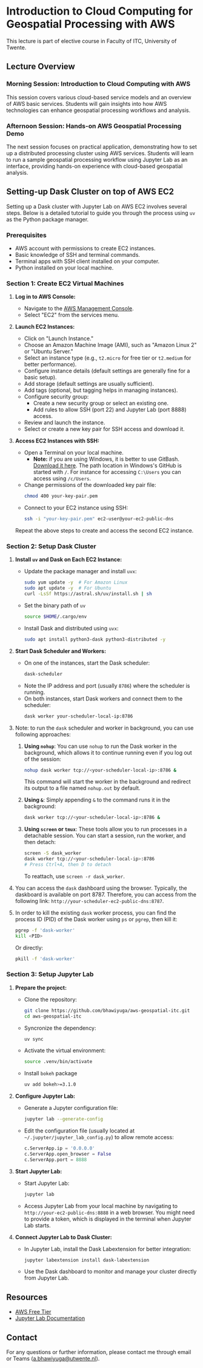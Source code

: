 # Introduction to Cloud Computing for Geospatial Processing with AWS
This lecture is part of elective course in Faculty of ITC, University of Twente.
## Lecture Overview
### Morning Session: Introduction to Cloud Computing with AWS
This session covers various cloud-based service models and an overview of AWS basic services. Students will gain insights into how AWS technologies can enhance geospatial processing workflows and analysis.

### Afternoon Session: Hands-on AWS Geospatial Processing Demo
The next session focuses on practical application, demonstrating how to set up a distributed processing cluster using AWS services. Students will learn to run a sample geospatial processing workflow using Jupyter Lab as an interface, providing hands-on experience with cloud-based geospatial analysis.

## Setting-up Dask Cluster on top of AWS EC2
Setting up a Dask cluster with Jupyter Lab on AWS EC2 involves several steps. Below is a detailed tutorial to guide you through the process using `uv` as the Python package manager.

### Prerequisites

- AWS account with permissions to create EC2 instances.
- Basic knowledge of SSH and terminal commands.
- Terminal apps with SSH client installed on your computer.
- Python installed on your local machine.

### Section 1: Create EC2 Virtual Machines

1. **Log in to AWS Console:**
   - Navigate to the [AWS Management Console](https://aws.amazon.com/console/).
   - Select "EC2" from the services menu.

2. **Launch EC2 Instances:**
   - Click on "Launch Instance."
   - Choose an Amazon Machine Image (AMI), such as "Amazon Linux 2" or "Ubuntu Server."
   - Select an instance type (e.g., `t2.micro` for free tier or `t2.medium` for better performance).
   - Configure instance details (default settings are generally fine for a basic setup).
   - Add storage (default settings are usually sufficient).
   - Add tags (optional, but tagging helps in managing instances).
   - Configure security group:
     - Create a new security group or select an existing one.
     - Add rules to allow SSH (port 22) and Jupyter Lab (port 8888) access.
   - Review and launch the instance.
   - Select or create a new key pair for SSH access and download it.

3. **Access EC2 Instances with SSH:**
   - Open a Terminal on your local machine.
     - **Note:** if you are using Windows, it is better to use GitBash. [Download it here](https://git-scm.com/downloads/win). The path location in Windows's GitHub is started with `/`. For instance for accessing `C:\Users` you can access using `/c/Users`.
   - Change permissions of the downloaded key pair file:
     ```bash
     chmod 400 your-key-pair.pem
     ```
   - Connect to your EC2 instance using SSH:
     ```bash
     ssh -i "your-key-pair.pem" ec2-user@your-ec2-public-dns
     ```

   Repeat the above steps to create and access the second EC2 instance.

### Section 2: Setup Dask Cluster

1. **Install `uv` and Dask on Each EC2 Instance:**
   - Update the package manager and install `uvx`:
     ```bash
     sudo yum update -y  # For Amazon Linux
     sudo apt update -y  # For Ubuntu
     curl -LsSf https://astral.sh/uv/install.sh | sh
     ```
   - Set the binary path of `uv`
     ```bash
     source $HOME/.cargo/env
     ```
   - Install Dask and distributed using `uvx`:
     ```bash
     sudo apt install python3-dask python3-distributed -y
     ```

2. **Start Dask Scheduler and Workers:**
   - On one of the instances, start the Dask scheduler:
     ```bash
     dask-scheduler
     ```
   - Note the IP address and port (usually `8786`) where the scheduler is running.
   - On both instances, start Dask workers and connect them to the scheduler:
     ```bash
     dask worker your-scheduler-local-ip:8786
     ```

3. Note: to run the `dask` scheduler and worker in background, you can use following approaches:
   1. **Using `nohup`**: You can use `nohup` to run the Dask worker in the background, which allows it to continue running even if you log out of the session:

      ```bash
      nohup dask worker tcp://<your-scheduler-local-ip>:8786 &
      ```

      This command will start the worker in the background and redirect its output to a file named `nohup.out` by default.

   2. **Using `&`**: Simply appending `&` to the command runs it in the background:

      ```bash
      dask worker tcp://<your-scheduler-local-ip>:8786 &
      ```

   3. **Using `screen` or `tmux`**: These tools allow you to run processes in a detachable session. You can start a session, run the worker, and then detach:

      ```bash
      screen -S dask_worker
      dask worker tcp://<your-scheduler-local-ip>:8786
      # Press Ctrl+A, then D to detach
      ```

      To reattach, use `screen -r dask_worker`.

4. You can access the `dask` dashboard using the browser. Typically, the daskboard is available on port 8787. Therefore, you can access from the following link: `http://your-scheduler-ec2-public-dns:8787`.

5. In order to kill the existing `dask` worker process, you can find the process ID (PID) of the Dask worker using `ps` or `pgrep`, then kill it:

   ```bash
   pgrep -f 'dask-worker'
   kill <PID>
   ```

   Or directly:

   ```bash
   pkill -f 'dask-worker'

### Section 3: Setup Jupyter Lab

1. **Prepare the project:**
   - Clone the repository:
     ```bash
     git clone https://github.com/bhawiyuga/aws-geospatial-itc.git
     cd aws-geospatial-itc 
     ```
   - Syncronize the dependency:
     ```bash
     uv sync 
     ```
   - Activate the virtual environment:
     ```bash
     source .venv/bin/activate
   - Install `bokeh` package
     ```bash
     uv add bokeh>=3.1.0
     ```

2. **Configure Jupyter Lab:**
   - Generate a Jupyter configuration file:
     ```bash
     jupyter lab --generate-config
     ```
   - Edit the configuration file (usually located at `~/.jupyter/jupyter_lab_config.py`) to allow remote access:
     ```python
     c.ServerApp.ip = '0.0.0.0'
     c.ServerApp.open_browser = False
     c.ServerApp.port = 8888
     ```

3. **Start Jupyter Lab:**
   - Start Jupyter Lab:
     ```bash
     jupyter lab
     ```
   - Access Jupyter Lab from your local machine by navigating to `http://your-ec2-public-dns:8888` in a web browser. You might need to provide a token, which is displayed in the terminal when Jupyter Lab starts.

4. **Connect Jupyter Lab to Dask Cluster:**
   - In Jupyter Lab, install the Dask Labextension for better integration:
     ```bash
     jupyter labextension install dask-labextension
     ```
   - Use the Dask dashboard to monitor and manage your cluster directly from Jupyter Lab.

## Resources
- [AWS Free Tier](https://aws.amazon.com/free/)
- [Jupyter Lab Documentation](https://jupyterlab.readthedocs.io/)

## Contact
For any questions or further information, please contact me through email or Teams (a.bhawiyuga@utwente.nl).
